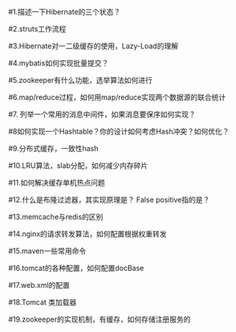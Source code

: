 #1.描述一下Hibernate的三个状态？

#2.struts工作流程

#3.Hibernate对一二级缓存的使用，Lazy-Load的理解

#4.mybatis如何实现批量提交？

#5.zookeeper有什么功能，选举算法如何进行

#6.map/reduce过程，如何用map/reduce实现两个数据源的联合统计

#7. 列举一个常用的消息中间件，如果消息要保序如何实现？

#8如何实现一个Hashtable？你的设计如何考虑Hash冲突？如何优化？

#9.分布式缓存，一致性hash

#10.LRU算法，slab分配，如何减少内存碎片

#11.如何解决缓存单机热点问题

#12.什么是布隆过滤器，其实现原理是？ False positive指的是？

#13.memcache与redis的区别

#14.nginx的请求转发算法，如何配置根据权重转发

#15.maven一些常用命令

#16.tomcat的各种配置，如何配置docBase

#17.web.xml的配置

#18.Tomcat 类加载器

#19.zookeeper的实现机制，有缓存，如何存储注册服务的